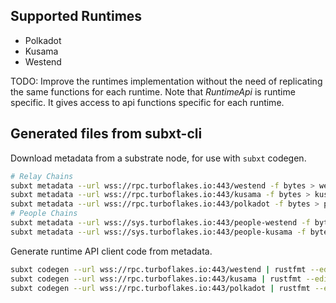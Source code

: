 ## Supported Runtimes
  - Polkadot
  - Kusama
  - Westend

TODO: Improve the runtimes implementation without the need of replicating the same functions for each runtime. Note that *RuntimeApi* is runtime specific. It gives access to api functions specific for each runtime. 

## Generated files from subxt-cli 

Download metadata from a substrate node, for use with `subxt` codegen.

```bash
# Relay Chains
subxt metadata --url wss://rpc.turboflakes.io:443/westend -f bytes > westend_metadata.scale
subxt metadata --url wss://rpc.turboflakes.io:443/kusama -f bytes > kusama_metadata.scale
subxt metadata --url wss://rpc.turboflakes.io:443/polkadot -f bytes > polkadot_metadata.scale
# People Chains
subxt metadata --url wss://sys.turboflakes.io:443/people-westend -f bytes > people_westend_metadata.scale
subxt metadata --url wss://sys.turboflakes.io:443/people-kusama -f bytes > people_kusama_metadata.scale
```

Generate runtime API client code from metadata.

```bash
subxt codegen --url wss://rpc.turboflakes.io:443/westend | rustfmt --edition=2018 --emit=stdout > westend_metadata.rs
subxt codegen --url wss://rpc.turboflakes.io:443/kusama | rustfmt --edition=2018 --emit=stdout > kusama_runtime.rs
subxt codegen --url wss://rpc.turboflakes.io:443/polkadot | rustfmt --edition=2018 --emit=stdout > polkadot_runtime.rs
```
